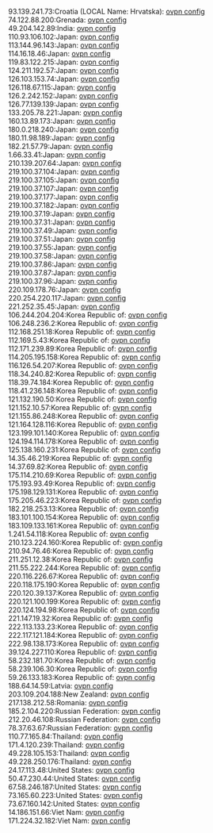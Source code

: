 93.139.241.73:Croatia (LOCAL Name: Hrvatska): [ovpn config](vpn/93_139_241_73.ovpn)  
74.122.88.200:Grenada: [ovpn config](vpn/74_122_88_200.ovpn)  
49.204.142.89:India: [ovpn config](vpn/49_204_142_89.ovpn)  
110.93.106.102:Japan: [ovpn config](vpn/110_93_106_102.ovpn)  
113.144.96.143:Japan: [ovpn config](vpn/113_144_96_143.ovpn)  
114.16.18.46:Japan: [ovpn config](vpn/114_16_18_46.ovpn)  
119.83.122.215:Japan: [ovpn config](vpn/119_83_122_215.ovpn)  
124.211.192.57:Japan: [ovpn config](vpn/124_211_192_57.ovpn)  
126.103.153.74:Japan: [ovpn config](vpn/126_103_153_74.ovpn)  
126.118.67.115:Japan: [ovpn config](vpn/126_118_67_115.ovpn)  
126.2.242.152:Japan: [ovpn config](vpn/126_2_242_152.ovpn)  
126.77.139.139:Japan: [ovpn config](vpn/126_77_139_139.ovpn)  
133.205.78.221:Japan: [ovpn config](vpn/133_205_78_221.ovpn)  
160.13.89.173:Japan: [ovpn config](vpn/160_13_89_173.ovpn)  
180.0.218.240:Japan: [ovpn config](vpn/180_0_218_240.ovpn)  
180.11.98.189:Japan: [ovpn config](vpn/180_11_98_189.ovpn)  
182.21.57.79:Japan: [ovpn config](vpn/182_21_57_79.ovpn)  
1.66.33.41:Japan: [ovpn config](vpn/1_66_33_41.ovpn)  
210.139.207.64:Japan: [ovpn config](vpn/210_139_207_64.ovpn)  
219.100.37.104:Japan: [ovpn config](vpn/219_100_37_104.ovpn)  
219.100.37.105:Japan: [ovpn config](vpn/219_100_37_105.ovpn)  
219.100.37.107:Japan: [ovpn config](vpn/219_100_37_107.ovpn)  
219.100.37.177:Japan: [ovpn config](vpn/219_100_37_177.ovpn)  
219.100.37.182:Japan: [ovpn config](vpn/219_100_37_182.ovpn)  
219.100.37.19:Japan: [ovpn config](vpn/219_100_37_19.ovpn)  
219.100.37.31:Japan: [ovpn config](vpn/219_100_37_31.ovpn)  
219.100.37.49:Japan: [ovpn config](vpn/219_100_37_49.ovpn)  
219.100.37.51:Japan: [ovpn config](vpn/219_100_37_51.ovpn)  
219.100.37.55:Japan: [ovpn config](vpn/219_100_37_55.ovpn)  
219.100.37.58:Japan: [ovpn config](vpn/219_100_37_58.ovpn)  
219.100.37.86:Japan: [ovpn config](vpn/219_100_37_86.ovpn)  
219.100.37.87:Japan: [ovpn config](vpn/219_100_37_87.ovpn)  
219.100.37.96:Japan: [ovpn config](vpn/219_100_37_96.ovpn)  
220.109.178.76:Japan: [ovpn config](vpn/220_109_178_76.ovpn)  
220.254.220.117:Japan: [ovpn config](vpn/220_254_220_117.ovpn)  
221.252.35.45:Japan: [ovpn config](vpn/221_252_35_45.ovpn)  
106.244.204.204:Korea Republic of: [ovpn config](vpn/106_244_204_204.ovpn)  
106.248.236.2:Korea Republic of: [ovpn config](vpn/106_248_236_2.ovpn)  
112.168.251.18:Korea Republic of: [ovpn config](vpn/112_168_251_18.ovpn)  
112.169.5.43:Korea Republic of: [ovpn config](vpn/112_169_5_43.ovpn)  
112.171.239.89:Korea Republic of: [ovpn config](vpn/112_171_239_89.ovpn)  
114.205.195.158:Korea Republic of: [ovpn config](vpn/114_205_195_158.ovpn)  
116.126.54.207:Korea Republic of: [ovpn config](vpn/116_126_54_207.ovpn)  
118.34.240.82:Korea Republic of: [ovpn config](vpn/118_34_240_82.ovpn)  
118.39.74.184:Korea Republic of: [ovpn config](vpn/118_39_74_184.ovpn)  
118.41.236.148:Korea Republic of: [ovpn config](vpn/118_41_236_148.ovpn)  
121.132.190.50:Korea Republic of: [ovpn config](vpn/121_132_190_50.ovpn)  
121.152.10.57:Korea Republic of: [ovpn config](vpn/121_152_10_57.ovpn)  
121.155.86.248:Korea Republic of: [ovpn config](vpn/121_155_86_248.ovpn)  
121.164.128.116:Korea Republic of: [ovpn config](vpn/121_164_128_116.ovpn)  
123.199.101.140:Korea Republic of: [ovpn config](vpn/123_199_101_140.ovpn)  
124.194.114.178:Korea Republic of: [ovpn config](vpn/124_194_114_178.ovpn)  
125.138.160.231:Korea Republic of: [ovpn config](vpn/125_138_160_231.ovpn)  
14.35.46.219:Korea Republic of: [ovpn config](vpn/14_35_46_219.ovpn)  
14.37.69.82:Korea Republic of: [ovpn config](vpn/14_37_69_82.ovpn)  
175.114.210.69:Korea Republic of: [ovpn config](vpn/175_114_210_69.ovpn)  
175.193.93.49:Korea Republic of: [ovpn config](vpn/175_193_93_49.ovpn)  
175.198.129.131:Korea Republic of: [ovpn config](vpn/175_198_129_131.ovpn)  
175.205.46.223:Korea Republic of: [ovpn config](vpn/175_205_46_223.ovpn)  
182.218.253.13:Korea Republic of: [ovpn config](vpn/182_218_253_13.ovpn)  
183.101.100.154:Korea Republic of: [ovpn config](vpn/183_101_100_154.ovpn)  
183.109.133.161:Korea Republic of: [ovpn config](vpn/183_109_133_161.ovpn)  
1.241.54.118:Korea Republic of: [ovpn config](vpn/1_241_54_118.ovpn)  
210.123.224.160:Korea Republic of: [ovpn config](vpn/210_123_224_160.ovpn)  
210.94.76.46:Korea Republic of: [ovpn config](vpn/210_94_76_46.ovpn)  
211.251.12.38:Korea Republic of: [ovpn config](vpn/211_251_12_38.ovpn)  
211.55.222.244:Korea Republic of: [ovpn config](vpn/211_55_222_244.ovpn)  
220.116.226.67:Korea Republic of: [ovpn config](vpn/220_116_226_67.ovpn)  
220.118.175.190:Korea Republic of: [ovpn config](vpn/220_118_175_190.ovpn)  
220.120.39.137:Korea Republic of: [ovpn config](vpn/220_120_39_137.ovpn)  
220.121.100.199:Korea Republic of: [ovpn config](vpn/220_121_100_199.ovpn)  
220.124.194.98:Korea Republic of: [ovpn config](vpn/220_124_194_98.ovpn)  
221.147.19.32:Korea Republic of: [ovpn config](vpn/221_147_19_32.ovpn)  
222.113.133.23:Korea Republic of: [ovpn config](vpn/222_113_133_23.ovpn)  
222.117.121.184:Korea Republic of: [ovpn config](vpn/222_117_121_184.ovpn)  
222.98.138.173:Korea Republic of: [ovpn config](vpn/222_98_138_173.ovpn)  
39.124.227.110:Korea Republic of: [ovpn config](vpn/39_124_227_110.ovpn)  
58.232.181.70:Korea Republic of: [ovpn config](vpn/58_232_181_70.ovpn)  
58.239.106.30:Korea Republic of: [ovpn config](vpn/58_239_106_30.ovpn)  
59.26.133.183:Korea Republic of: [ovpn config](vpn/59_26_133_183.ovpn)  
188.64.14.59:Latvia: [ovpn config](vpn/188_64_14_59.ovpn)  
203.109.204.188:New Zealand: [ovpn config](vpn/203_109_204_188.ovpn)  
217.138.212.58:Romania: [ovpn config](vpn/217_138_212_58.ovpn)  
185.2.104.220:Russian Federation: [ovpn config](vpn/185_2_104_220.ovpn)  
212.20.46.108:Russian Federation: [ovpn config](vpn/212_20_46_108.ovpn)  
78.37.63.67:Russian Federation: [ovpn config](vpn/78_37_63_67.ovpn)  
110.77.165.84:Thailand: [ovpn config](vpn/110_77_165_84.ovpn)  
171.4.120.239:Thailand: [ovpn config](vpn/171_4_120_239.ovpn)  
49.228.105.153:Thailand: [ovpn config](vpn/49_228_105_153.ovpn)  
49.228.250.176:Thailand: [ovpn config](vpn/49_228_250_176.ovpn)  
24.17.113.48:United States: [ovpn config](vpn/24_17_113_48.ovpn)  
50.47.230.44:United States: [ovpn config](vpn/50_47_230_44.ovpn)  
67.58.246.187:United States: [ovpn config](vpn/67_58_246_187.ovpn)  
73.165.60.223:United States: [ovpn config](vpn/73_165_60_223.ovpn)  
73.67.160.142:United States: [ovpn config](vpn/73_67_160_142.ovpn)  
14.186.151.66:Viet Nam: [ovpn config](vpn/14_186_151_66.ovpn)  
171.224.32.182:Viet Nam: [ovpn config](vpn/171_224_32_182.ovpn)  

